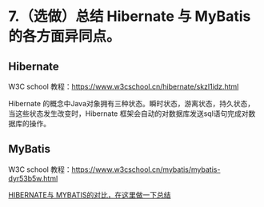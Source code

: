 # 7.（选做）总结 Hibernate 与 MyBatis 的各方面异同点。

## Hibernate

W3C school 教程：https://www.w3cschool.cn/hibernate/skzl1idz.html

Hibernate 的概念中Java对象拥有三种状态。瞬时状态，游离状态，持久状态，当这些状态发生改变时，Hibernate 框架会自动的对数据库发送sql语句完成对数据库的操作。

## MyBatis

W3C school 教程：https://www.w3cschool.cn/mybatis/mybatis-dyr53b5w.html





[HIBERNATE与 MYBATIS的对比，在这里做一下总结 ](https://www.cnblogs.com/williamjie/p/9342117.html)

